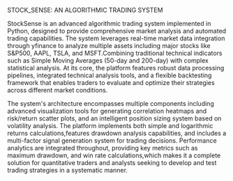 STOCK_SENSE: AN ALGORITHMIC TRADING SYSTEM

StockSense is an advanced algorithmic trading system implemented in Python, designed to provide comprehensive market analysis and automated 
trading capabilities. The system leverages real-time market data integration through yfinance to analyze multiple assets including major stocks 
like S&P500, AAPL, TSLA, and MSFT.Combining traditional technical indicators such as Simple Moving Averages (50-day and 200-day) with complex
statistical analysis. At its core, the platform features robust data processing pipelines, integrated technical analysis tools, and a flexible 
backtesting framework that enables traders to evaluate and optimize their strategies across different market conditions.


The system's architecture encompasses multiple components including advanced visualization tools for generating correlation heatmaps and 
risk/return scatter plots, and an intelligent position sizing system based on volatility analysis. The platform implements both simple and 
logarithmic returns calculations,features drawdown analysis capabilities, and includes a multi-factor signal generation system for trading
decisions. Performance analytics are integrated throughout, providing key metrics such as maximum drawdown, and win rate calculations,which
makes it a complete solution for quantitative traders and analysts seeking to develop and test trading strategies in a systematic manner.
